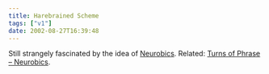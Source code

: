 ```yaml
---
title: Harebrained Scheme
tags: ["v1"]
date: 2002-08-27T16:39:48
---
```


Still strangely fascinated by the idea of [Neurobics][1]. Related: [Turns of Phrase &#8211; Neurobics][2].

[1]: http://www.neurobics.com/ "Neurobics: Keep Your Brain Alive"
[2]: http://www.worldwidewords.org/turnsofphrase/tp-neu1.htm "World Wide Words: Neurobics as a turn of phrase"

